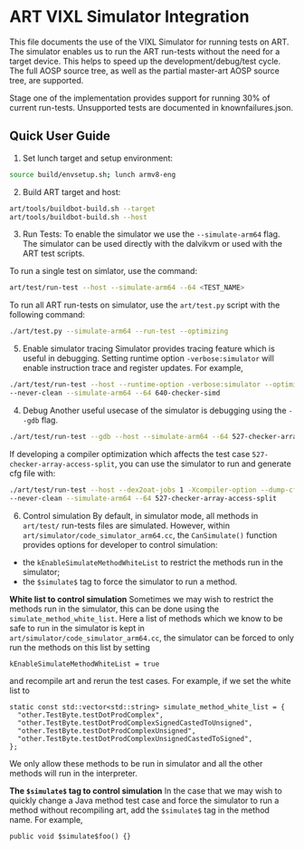 # ART VIXL Simulator Integration

This file documents the use of the VIXL Simulator for running tests on ART. The
simulator enables us to run the ART run-tests without the need for a target
device. This helps to speed up the development/debug/test cycle. The full AOSP
source tree, as well as the partial master-art AOSP source tree, are supported.

Stage one of the implementation provides support for running 30% of current
run-tests. Unsupported tests are documented in knownfailures.json.

## Quick User Guide
1. Set lunch target and setup environment:
  ```bash
  source build/envsetup.sh; lunch armv8-eng
  ```

2. Build ART target and host:
  ```bash
  art/tools/buildbot-build.sh --target
  art/tools/buildbot-build.sh --host
  ```

3. Run Tests:
  To enable the simulator we use the `--simulate-arm64` flag. The simulator can
  be used directly with the dalvikvm or used with the ART test scripts.

  To run a single test on simlator, use the command:
  ```bash
  art/test/run-test --host --simulate-arm64 --64 <TEST_NAME>
  ```

  To run all ART run-tests on simulator, use the `art/test.py` script with the
  following command:

  ```bash
  ./art/test.py --simulate-arm64 --run-test --optimizing
  ```

5. Enable simulator tracing
  Simulator provides tracing feature which is useful in debugging. Setting
  runtime option `-verbose:simulator` will enable instruction trace and register
  updates.
  For example,
  ```bash
  ./art/test/run-test --host --runtime-option -verbose:simulator --optimizing
  --never-clean --simulate-arm64 --64 640-checker-simd
  ```

4. Debug
  Another useful usecase of the simulator is debugging using the `--gdb` flag.
  ```bash
  ./art/test/run-test --gdb --host --simulate-arm64 --64 527-checker-array-access-split
  ```
  If developing a compiler optimization which affects the test case
  `527-checker-array-access-split`, you can use the simulator to run and
  generate cfg file with:
  ```bash
  ./art/test/run-test --host --dex2oat-jobs 1 -Xcompiler-option --dump-cfg=oat.cfg
  --never-clean --simulate-arm64 --64 527-checker-array-access-split
  ```

6. Control simulation
  By default, in simulator mode, all methods in `art/test/` run-tests files are
  simulated. However, within `art/simulator/code_simulator_arm64.cc`, the
  `CanSimulate()` function provides options for developer to control simulation:
  - the `kEnableSimulateMethodWhiteList` to restrict the methods run in the simulator;
  - the `$simulate$` tag to force the simulator to run a method.

  **White list to control simulation**
  Sometimes we may wish to restrict the methods run in the simulator, this can
  be done using the `simulate_method_white_list`. Here a list of methods which
  we know to be safe to run in the simulator is kept in
  `art/simulator/code_simulator_arm64.cc`, the simulator can be forced to only
  run the methods on this list by setting
  ```
  kEnableSimulateMethodWhiteList = true
  ```
  and recompile art and rerun the test cases. For example, if we set the white list to
  ```
  static const std::vector<std::string> simulate_method_white_list = {
    "other.TestByte.testDotProdComplex",
    "other.TestByte.testDotProdComplexSignedCastedToUnsigned",
    "other.TestByte.testDotProdComplexUnsigned",
    "other.TestByte.testDotProdComplexUnsignedCastedToSigned",
  };
  ```
  We only allow these methods to be run in simulator and all the other methods
  will run in the interpreter.

  **The `$simulate$` tag to control simulation**
  In the case that we may wish to quickly change a Java method test case and
  force the simulator to run a method without recompiling art, add the
  `$simulate$` tag in the method name. For example,
  ```
  public void $simulate$foo() {}
  ```
